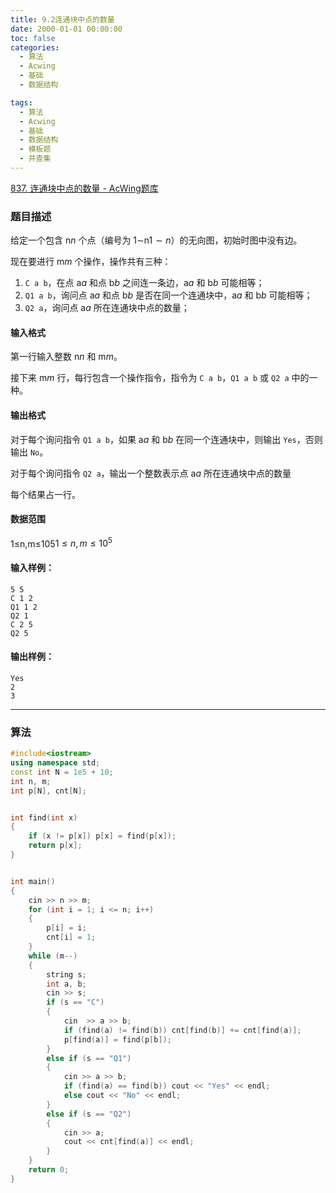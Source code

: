 ```yaml
---
title: 9.2连通块中点的数量
date: 2000-01-01 00:00:00
toc: false
categories:
  - 算法
  - Acwing
  - 基础
  - 数据结构

tags:
  - 算法
  - Acwing
  - 基础
  - 数据结构
  - 模板题
  - 并查集
---
```


[837. 连通块中点的数量 - AcWing题库](https://www.acwing.com/problem/content/839/)

### 题目描述
给定一个包含 n$n$ 个点（编号为 1∼n$1 \sim n$）的无向图，初始时图中没有边。

现在要进行 m$m$ 个操作，操作共有三种：

1.  `C a b`，在点 a$a$ 和点 b$b$ 之间连一条边，a$a$ 和 b$b$ 可能相等；
2.  `Q1 a b`，询问点 a$a$ 和点 b$b$ 是否在同一个连通块中，a$a$ 和 b$b$ 可能相等；
3.  `Q2 a`，询问点 a$a$ 所在连通块中点的数量；

#### 输入格式

第一行输入整数 n$n$ 和 m$m$。

接下来 m$m$ 行，每行包含一个操作指令，指令为 `C a b`，`Q1 a b` 或 `Q2 a` 中的一种。

#### 输出格式

对于每个询问指令 `Q1 a b`，如果 a$a$ 和 b$b$ 在同一个连通块中，则输出 `Yes`，否则输出 `No`。

对于每个询问指令 `Q2 a`，输出一个整数表示点 a$a$ 所在连通块中点的数量

每个结果占一行。

#### 数据范围

1≤n,m≤105$1 \le n,m \le 10^5$

#### 输入样例：

```
5 5
C 1 2
Q1 1 2
Q2 1
C 2 5
Q2 5
```

#### 输出样例：

```
Yes
2
3
```

---
### 算法

```cpp
#include<iostream>
using namespace std;
const int N = 1e5 + 10;
int n, m;
int p[N], cnt[N];


int find(int x)
{
    if (x != p[x]) p[x] = find(p[x]);
    return p[x];
}


int main()
{
    cin >> n >> m;
    for (int i = 1; i <= n; i++)
    {
        p[i] = i;
        cnt[i] = 1;
    }
    while (m--)
    {
        string s;
        int a, b;
        cin >> s;
        if (s == "C")
        {
            cin  >> a >> b;
            if (find(a) != find(b)) cnt[find(b)] += cnt[find(a)];
            p[find(a)] = find(p[b]);
        }
        else if (s == "Q1")
        {
            cin >> a >> b;
            if (find(a) == find(b)) cout << "Yes" << endl;
            else cout << "No" << endl;
        }
        else if (s == "Q2")
        {
            cin >> a;
            cout << cnt[find(a)] << endl;
        }
    }
    return 0;
}
```
